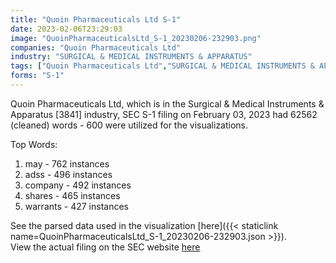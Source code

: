 ```yaml
---
title: "Quoin Pharmaceuticals Ltd S-1"
date: 2023-02-06T23:29:03
image: "QuoinPharmaceuticalsLtd_S-1_20230206-232903.png"
companies: "Quoin Pharmaceuticals Ltd"
industry: "SURGICAL & MEDICAL INSTRUMENTS & APPARATUS"
tags: ["Quoin Pharmaceuticals Ltd","SURGICAL & MEDICAL INSTRUMENTS & APPARATUS","02-03-2023","S-1"]
forms: "S-1"
---
```

Quoin Pharmaceuticals Ltd, which is in the Surgical & Medical Instruments & Apparatus [3841] industry, SEC S-1 filing on February 03, 2023 had 62562 (cleaned) words - 600 were utilized for the visualizations.

Top Words:
1. may - 762 instances
2. adss - 496 instances
3. company - 492 instances
4. shares - 465 instances
5. warrants - 427 instances


See the parsed data used in the visualization [here]({{< staticlink name=QuoinPharmaceuticalsLtd_S-1_20230206-232903.json >}}).  
View the actual filing on the SEC website [here](https://www.sec.gov/Archives/edgar/data/1671502/0001410578-23-000057.txt)